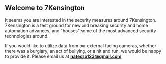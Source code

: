 ## Welcome to 7Kensington

It seems you are interested in the security measures around 7Kensington. 7Kensington is a test ground for new and breaking security and home automation advances, and "houses" some of the most advanced security technologies around.

If you would like to utilize data from our external facing cameras, whether there was a burglary, an act of bullying, or a hit and run, we would be happy to provide it. Please email us at **natedso123@gmail.com**
